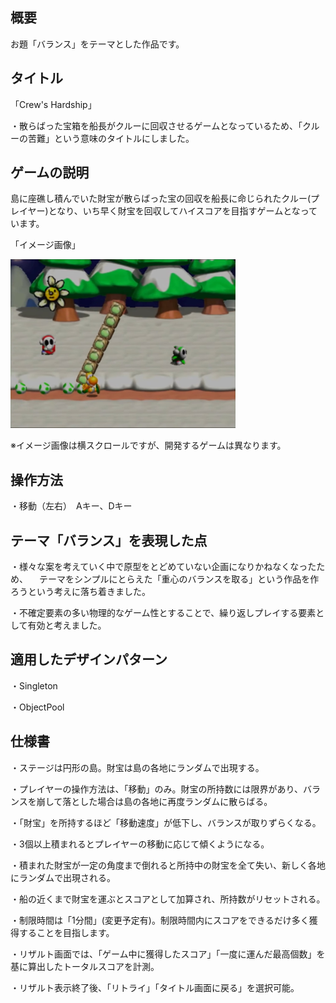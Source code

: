 ## 概要
お題「バランス」をテーマとした作品です。

## タイトル
「Crew's Hardship」

・散らばった宝箱を船長がクルーに回収させるゲームとなっているため、「クルーの苦難」という意味のタイトルにしました。

## ゲームの説明
島に座礁し積んでいた財宝が散らばった宝の回収を船長に命じられたクルー(プレイヤー)となり、いち早く財宝を回収してハイスコアを目指すゲームとなっています。

「イメージ画像」

<img src="./SS/スクリーンショット 2023-10-04 134559.jpg" width="px480" height="270px"></img>

※イメージ画像は横スクロールですが、開発するゲームは異なります。

## 操作方法
・移動（左右）　Aキー、Dキー

## テーマ「バランス」を表現した点
・様々な案を考えていく中で原型をとどめていない企画になりかねなくなったため、
　テーマをシンプルにとらえた「重心のバランスを取る」という作品を作ろうという考えに落ち着きました。

・不確定要素の多い物理的なゲーム性とすることで、繰り返しプレイする要素として有効と考えました。

## 適用したデザインパターン

・Singleton

・ObjectPool

## 仕様書
・ステージは円形の島。財宝は島の各地にランダムで出現する。

・プレイヤーの操作方法は、「移動」のみ。財宝の所持数には限界があり、バランスを崩して落とした場合は島の各地に再度ランダムに散らばる。

・「財宝」を所持するほど「移動速度」が低下し、バランスが取りずらくなる。

・3個以上積まれるとプレイヤーの移動に応じて傾くようになる。

・積まれた財宝が一定の角度まで倒れると所持中の財宝を全て失い、新しく各地にランダムで出現される。

・船の近くまで財宝を運ぶとスコアとして加算され、所持数がリセットされる。

・制限時間は「1分間」(変更予定有)。制限時間内にスコアをできるだけ多く獲得することを目指します。

・リザルト画面では、「ゲーム中に獲得したスコア」「一度に運んだ最高個数」を基に算出したトータルスコアを計測。

・リザルト表示終了後、「リトライ」「タイトル画面に戻る」を選択可能。

